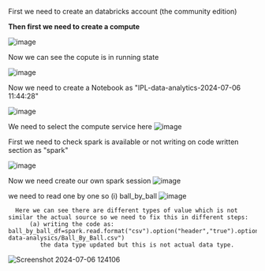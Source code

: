 First we need to create an databricks account (the community edition)

**Then first we need to create a compute**

![image](https://github.com/Lxrocky/project/assets/164576033/dc24aabf-79ff-4d98-8303-26a210eeaa04)

Now we can see the copute is in running state

![image](https://github.com/Lxrocky/project/assets/164576033/f0c12509-47fe-444e-a3cf-c3c86fa3470d)

Now we need to create a Notebook as "IPL-data-analytics-2024-07-06 11:44:28"

![image](https://github.com/Lxrocky/project/assets/164576033/2e784521-8ed4-4c5f-9c54-4f10f7d1311e)

We need to select the compute service here
![image](https://github.com/Lxrocky/project/assets/164576033/078e9117-4c0c-47b7-9129-3b9d8d657d9f)

First we need to check spark is available or not writing on code written section as "spark"

![image](https://github.com/Lxrocky/project/assets/164576033/bc92b38a-8d8d-44df-9e85-e83ac7fb0ba7)

Now we need create our own spark session
![image](https://github.com/Lxrocky/project/assets/164576033/0fa72d23-dbbf-4ce6-82a8-af3f1efb5460)

we need to read one by one so
      (i) ball_by_ball
      ![image](https://github.com/Lxrocky/project/assets/164576033/e53342c6-b06b-4eea-a87a-2355291eb5f3)

      Here we can see there are different types of value which is not similar the actual source so we need to fix this in different steps:
          (a) writing the code as:  ball_by_ball_df=spark.read.format("csv").option("header","true").option("inferSchema","true").load("s3://ipl-data-analysics/Ball_By_Ball.csv")
             the data type updated but this is not actual data type.
![Screenshot 2024-07-06 124106](https://github.com/Lxrocky/project/assets/164576033/45106163-3212-4005-b08b-cfb1c19f7068)

            


          






















      



